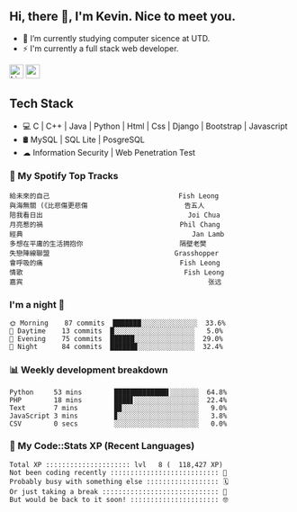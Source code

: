 ## Hi, there 👋, I'm Kevin. Nice to meet you.

- 🌱 I’m currently studying computer sicence at UTD.
- ⚡ I'm currently a full stack web developer.

<a href="https://www.linkedin.com/in/kevin12686/"><img alt="LinkedIn" src="https://img.shields.io/badge/linkedin%20-%230077B5.svg?&style=for-the-badge&logo=linkedin&logoColor=white" height=25></a>
<a href="https://www.instagram.com/kevin12686/"><img src="https://img.shields.io/badge/instagram-3f729b?&style=for-the-badge&logo=instagram&logoColor=white" height=25></a>

## Tech Stack

* 💻 C | C++ | Java | Python | Html | Css | Django | Bootstrap | Javascript
* 🛢️ MySQL | SQL Lite | PosgreSQL
* ☁ Information Security | Web Penetration Test

### 🎵 My Spotify Top Tracks

<!-- spotify start -->

```text
給未來的自己                                Fish Leong
與海無關 (《比悲傷更悲傷                        告五人
陪我看日出                                    Joi Chua
月亮惹的禍                                  Phil Chang
經典                                          Jan Lamb
多想在平庸的生活拥抱你                        隔壁老樊
失戀陣線聯盟                               Grasshopper
會呼吸的痛                                  Fish Leong
情歌                                        Fish Leong
嘉宾                                              张远
```

<!-- spotify end -->

### I'm a night 🦉

<!-- early_bird start -->

```text
🌞 Morning    87 commits  ███████░░░░░░░░░░░░░░  33.6%
🌆 Daytime    13 commits  █░░░░░░░░░░░░░░░░░░░░   5.0%
🌃 Evening    75 commits  ██████░░░░░░░░░░░░░░░  29.0%
🌙 Night      84 commits  ██████▊░░░░░░░░░░░░░░  32.4%
```

<!-- early_bird end -->

### 📊 Weekly development breakdown

<!-- code_time start -->

```text
Python     53 mins        █████████████▌░░░░░░░  64.8%
PHP        18 mins        ████▋░░░░░░░░░░░░░░░░  22.4%
Text       7 mins         █▉░░░░░░░░░░░░░░░░░░░   9.0%
JavaScript 3 mins         ▊░░░░░░░░░░░░░░░░░░░░   3.8%
CSV        0 secs         ░░░░░░░░░░░░░░░░░░░░░   0.0%
```

<!-- code_time end -->

### 🧰 My Code::Stats XP (Recent Languages)

<!-- codestats start -->

```text
Total XP ::::::::::::::::::::: lvl   8 (  118,427 XP) 
Not been coding recently ::::::::::::::::::::::::::: 🙈
Probably busy with something else :::::::::::::::::: 🗓
Or just taking a break ::::::::::::::::::::::::::::: 🌴
But would be back to it soon! :::::::::::::::::::::: 🤓
```

<!-- codestats end -->
